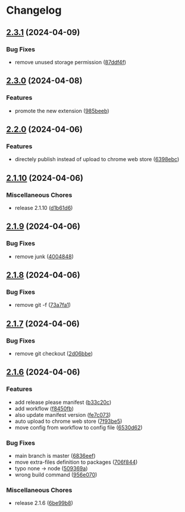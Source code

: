 # Changelog

## [2.3.1](https://github.com/simon511000/MiaouNotes/compare/miaounotes-v2.3.0...miaounotes-v2.3.1) (2024-04-09)


### Bug Fixes

* remove unused storage permission ([87ddf4f](https://github.com/simon511000/MiaouNotes/commit/87ddf4ff126066f9d89129e6dd4883585b850354))

## [2.3.0](https://github.com/simon511000/MiaouNotes/compare/miaounotes-v2.2.0...miaounotes-v2.3.0) (2024-04-08)


### Features

* promote the new extension ([985beeb](https://github.com/simon511000/MiaouNotes/commit/985beeb35393623eb6873ae953dc7803a71c5abc))

## [2.2.0](https://github.com/simon511000/MiaouNotes/compare/miaounotes-v2.1.10...miaounotes-v2.2.0) (2024-04-06)


### Features

* directely publish instead of upload to chrome web store ([6398ebc](https://github.com/simon511000/MiaouNotes/commit/6398ebc463c10d8d1f89a3c2d56d90a6b2315304))

## [2.1.10](https://github.com/simon511000/MiaouNotes/compare/miaounotes-v2.1.9...miaounotes-v2.1.10) (2024-04-06)


### Miscellaneous Chores

* release 2.1.10 ([d1b61d6](https://github.com/simon511000/MiaouNotes/commit/d1b61d6a636570ef156295c6b7e6b92d366163ff))

## [2.1.9](https://github.com/simon511000/MiaouNotes/compare/miaounotes-v2.1.8...miaounotes-v2.1.9) (2024-04-06)


### Bug Fixes

* remove junk ([4004848](https://github.com/simon511000/MiaouNotes/commit/40048486da456320fa4159e5ef3f0bf4377570ab))

## [2.1.8](https://github.com/simon511000/MiaouNotes/compare/miaounotes-v2.1.7...miaounotes-v2.1.8) (2024-04-06)


### Bug Fixes

* remove git -f ([73a7fa1](https://github.com/simon511000/MiaouNotes/commit/73a7fa1694e0f71926d0c994defabbb4d1e1e14b))

## [2.1.7](https://github.com/simon511000/MiaouNotes/compare/miaounotes-v2.1.6...miaounotes-v2.1.7) (2024-04-06)


### Bug Fixes

* remove git checkout ([2d06bbe](https://github.com/simon511000/MiaouNotes/commit/2d06bbed8ecc31f9559f535d8ea234f7506b9771))

## [2.1.6](https://github.com/simon511000/MiaouNotes/compare/miaounotes-v2.1.5...miaounotes-v2.1.6) (2024-04-06)


### Features

* add release please manifest ([b33c20c](https://github.com/simon511000/MiaouNotes/commit/b33c20c3c1365a47107bbdfbdcdf989cd2f285e1))
* add workflow ([f8450fb](https://github.com/simon511000/MiaouNotes/commit/f8450fb305fc26750534136a4a9429a504eb783e))
* also update manifest version ([fe7c073](https://github.com/simon511000/MiaouNotes/commit/fe7c07376ad08ad5f859ea18027579347ce8cf5a))
* auto upload to chrome web store ([7f93be5](https://github.com/simon511000/MiaouNotes/commit/7f93be54b93bd012fadd5430600d689a8b469b89))
* move config from workflow to config file ([6530d62](https://github.com/simon511000/MiaouNotes/commit/6530d629bd11ecbcb1680f3f4c77d7b0a194ac22))


### Bug Fixes

* main branch is master ([6836eef](https://github.com/simon511000/MiaouNotes/commit/6836eefe9c5891d212ff567874272cfebbf1fd89))
* move extra-files definition to packages ([706f844](https://github.com/simon511000/MiaouNotes/commit/706f844e8a1b9a1b479b213b22343933414b7b40))
* typo none -&gt; node ([509369a](https://github.com/simon511000/MiaouNotes/commit/509369a05cc08a8fb49cc1c4882e36b499ac39d7))
* wrong build command ([956e070](https://github.com/simon511000/MiaouNotes/commit/956e070d6cbd55017582bb0cf6091304b31fbef8))


### Miscellaneous Chores

* release 2.1.6 ([6be99b8](https://github.com/simon511000/MiaouNotes/commit/6be99b88cadc8e4702ddb74e09d486f72d362733))

